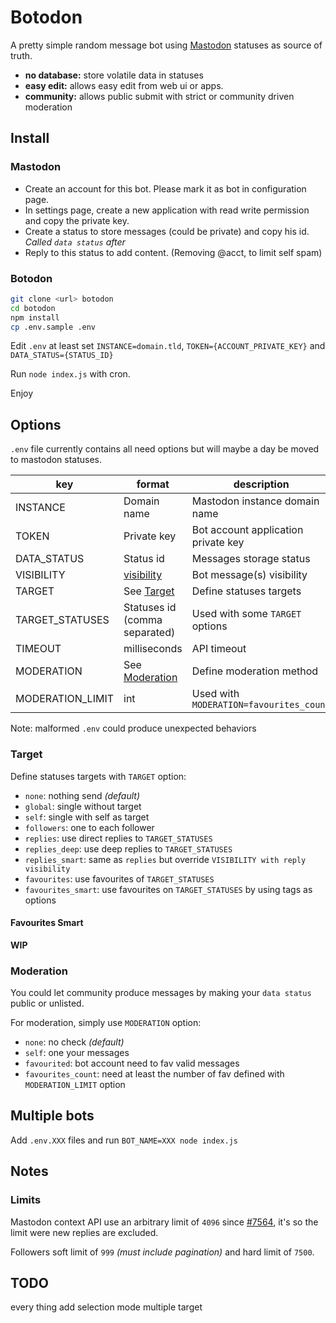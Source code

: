 # Botodon

A pretty simple random message bot using [Mastodon](https://joinmastodon.org) statuses as source of truth.

- **no database:** store volatile data in statuses
- **easy edit:** allows easy edit from web ui or apps.
- **community:** allows public submit with strict or community driven moderation

## Install
### Mastodon

- Create an account for this bot. Please mark it as bot in configuration page.
- In settings page, create a new application with read write permission and copy the private key.
- Create a status to store messages (could be private) and copy his id. *Called `data status` after*
- Reply to this status to add content. (Removing @acct, to limit self spam)

### Botodon

```sh
git clone <url> botodon
cd botodon
npm install
cp .env.sample .env
```

Edit `.env` at least set `INSTANCE=domain.tld`, `TOKEN={ACCOUNT_PRIVATE_KEY}` and `DATA_STATUS={STATUS_ID}`

Run `node index.js` with cron.

Enjoy

## Options

`.env` file currently contains all need options but will maybe a day be moved to mastodon statuses.

key | format | description
-- | -- | --
INSTANCE | Domain name | Mastodon instance domain name
TOKEN | Private key | Bot account application private key
DATA_STATUS | Status id | Messages storage status
VISIBILITY | [visibility](https://docs.joinmastodon.org/api/entities/#visibility) | Bot message(s) visibility
TARGET | See [Target](#target) | Define statuses targets
TARGET_STATUSES | Statuses id (comma separated) | Used with some `TARGET` options
TIMEOUT | milliseconds | API timeout
MODERATION | See [Moderation](#moderation) | Define moderation method
MODERATION_LIMIT | int | Used with `MODERATION=favourites_count`

Note: malformed `.env` could produce unexpected behaviors

### Target

Define statuses targets with `TARGET` option:

- `none`: nothing send *(default)*
- `global`: single without target
- `self`: single with self as target
- `followers`: one to each follower
- `replies`: use direct replies to `TARGET_STATUSES`
- `replies_deep`: use deep replies to `TARGET_STATUSES`
- `replies_smart`: same as `replies` but override `VISIBILITY with reply visibility`
- `favourites`: use favourites of `TARGET_STATUSES`
- `favourites_smart`: use favourites on `TARGET_STATUSES` by using tags as options

#### Favourites Smart

**WIP**

### Moderation

You could let community produce messages by making your `data status` public or unlisted.

For moderation, simply use `MODERATION` option:

- `none`: no check *(default)*
- `self`: one your messages
- `favourited`: bot account need to fav valid messages
- `favourites_count`: need at least the number of fav defined with `MODERATION_LIMIT` option

## Multiple bots

Add `.env.XXX` files and run `BOT_NAME=XXX node index.js`

## Notes
### Limits

Mastodon context API use an arbitrary limit of `4096` since [#7564](https://github.com/tootsuite/mastodon/pull/7564), it's so the limit were new replies are excluded.

Followers soft limit of `999` *(must include pagination)* and hard limit of `7500`.

## TODO

every thing
add selection mode
multiple target